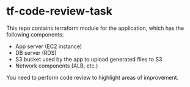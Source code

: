# tf-code-review-task

This repo contains terraform module for the application, which has the following components:

- App server (EC2 instance)
- DB server (RDS)
- S3 bucket used by the app to upload generated files to S3
- Network components (ALB, etc.)

You need to perform code review to highlight areas of improvement.
